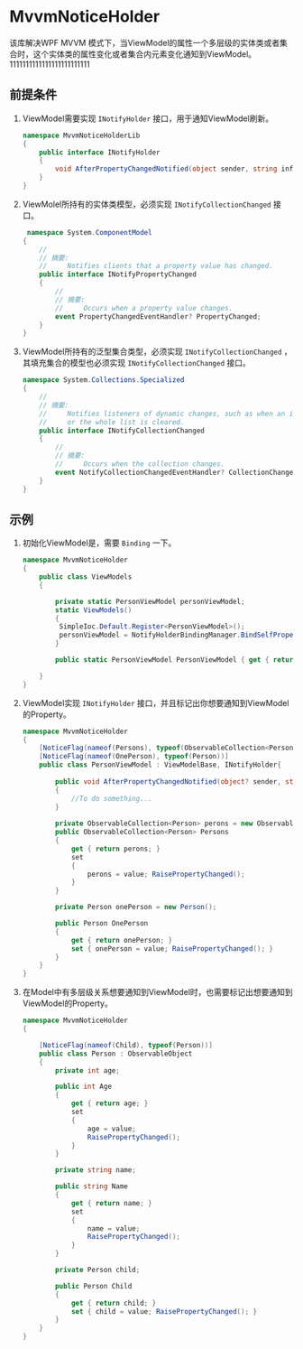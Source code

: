 # MvvmNoticeHolder

该库解决WPF MVVM 模式下，当ViewModel的属性一个多层级的实体类或者集合时，这个实体类的属性变化或者集合内元素变化通知到ViewModel。1111111111111111111111111


## 前提条件

1. ViewModel需要实现 `INotifyHolder` 接口，用于通知ViewModel刷新。

   ```c#
   namespace MvvmNoticeHolderLib
   {
       public interface INotifyHolder   
       {
           void AfterPropertyChangedNotified(object sender, string info);
       }
   }
   ```

   

2. ViewMolel所持有的实体类模型，必须实现 `INotifyCollectionChanged` 接口。

   ```c#
    namespace System.ComponentModel
   {
       //
       // 摘要:
       //     Notifies clients that a property value has changed.
       public interface INotifyPropertyChanged
       {
           //
           // 摘要:
           //     Occurs when a property value changes.
           event PropertyChangedEventHandler? PropertyChanged;
       }
   }
   ```

   

3. ViewModel所持有的泛型集合类型，必须实现 `INotifyCollectionChanged` ，其填充集合的模型也必须实现 `INotifyCollectionChanged` 接口。

   ```c#
   namespace System.Collections.Specialized
   {
       //
       // 摘要:
       //     Notifies listeners of dynamic changes, such as when an item is added and removed
       //     or the whole list is cleared.
       public interface INotifyCollectionChanged
       {
           //
           // 摘要:
           //     Occurs when the collection changes.
           event NotifyCollectionChangedEventHandler? CollectionChanged;
       }
   }
   ```



## 示例

1. 初始化ViewModel是，需要 `Binding` 一下。

   ```c#
   namespace MvvmNoticeHolder
   {
       public class ViewModels
       {
   
           private static PersonViewModel personViewModel;
           static ViewModels()
           {
            SimpleIoc.Default.Register<PersonViewModel>();
            personViewModel = NotifyHolderBindingManager.BindSelfProperty(SimpleIoc.Default.GetInstance<PersonViewModel>());
           }
   
           public static PersonViewModel PersonViewModel { get { return personViewModel; } }
   
       }
   }
   ```

   

2. ViewModel实现 `INotifyHolder` 接口，并且标记出你想要通知到ViewModel的Property。

   ```c#
   namespace MvvmNoticeHolder
   {
       [NoticeFlag(nameof(Persons), typeof(ObservableCollection<Person>))]
       [NoticeFlag(nameof(OnePerson), typeof(Person))]
       public class PersonViewModel : ViewModelBase, INotifyHolder{
          
           public void AfterPropertyChangedNotified(object? sender, string info)
           {
               //To do something...
           }
           
           private ObservableCollection<Person> perons = new ObservableCollection<Person>();
           public ObservableCollection<Person> Persons
           {
               get { return perons; }
               set
               {
                   perons = value; RaisePropertyChanged();
               }
           }
   
           private Person onePerson = new Person();
   
           public Person OnePerson
           {
               get { return onePerson; }
               set { onePerson = value; RaisePropertyChanged(); }
           }
       }
   }
   ```

   

3. 在Model中有多层级关系想要通知到ViewModel时，也需要标记出想要通知到ViewModel的Property。

   ```c#
   namespace MvvmNoticeHolder
   {
   
       [NoticeFlag(nameof(Child), typeof(Person))]
       public class Person : ObservableObject
       {
           private int age;
   
           public int Age
           {
               get { return age; }
               set
               {
                   age = value;
                   RaisePropertyChanged();
               }
           }
   
           private string name;
   
           public string Name
           {
               get { return name; }
               set
               {
                   name = value;
                   RaisePropertyChanged();
               }
           }
   
           private Person child;
   
           public Person Child
           {
               get { return child; }
               set { child = value; RaisePropertyChanged(); }
           }
       }
   }
   ```
